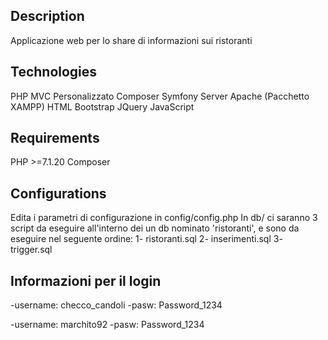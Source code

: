 
## Description
Applicazione web per lo share di informazioni sui ristoranti

## Technologies
PHP MVC Personalizzato
Composer
Symfony
Server Apache (Pacchetto XAMPP)
HTML
Bootstrap
JQuery
JavaScript

## Requirements
PHP >=7.1.20 
Composer

## Configurations
Edita i parametri di configurazione in config/config.php
In db/ ci saranno 3 script da eseguire all'interno dei un db nominato 'ristoranti',
e sono da eseguire nel seguente ordine:
    1- ristoranti.sql
    2- inserimenti.sql
    3- trigger.sql

## Informazioni per il login
-username: checco_candoli
-pasw: Password_1234

-username: marchito92
-pasw: Password_1234


